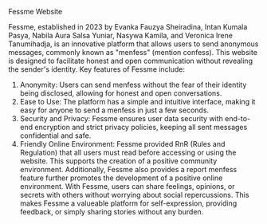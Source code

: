 Fessme Website

Fessme, established in 2023 by Evanka Fauzya Sheiradina, Intan Kumala Pasya, Nabila Aura Salsa Yuniar, Nasywa Kamila, and Veronica Irene Tanumihadja, is an innovative platform that allows users to send anonymous messages, commonly known as "menfess" (mention confess). This website is designed to facilitate honest and open communication without revealing the sender's identity.
 Key features  of Fessme include:
 1. Anonymity: Users can send menfess without the fear of their identity being disclosed, allowing for honest and open conversations.
 2. Ease to Use: The platform has a simple and intuitive interface, making it easy for anyone to send a menfess in just a few seconds.
 3. Security and Privacy: Fessme ensures user data security with end-to-end encryption and strict privacy policies, keeping all sent messages confidential and safe.
 4. Friendly Online Environment: Fessme provided RnR (Rules and Regulation) that all users must read before accessing or using the website. This supports the creation of a positive community environment. Additionally, Fessme also provides a report menfess feature further promotes the development of a positive online environment.
With Fessme, users can share feelings, opinions, or secrets with others without worrying about social repercussions. This makes Fessme a valueable platform for self-expression, providing feedback, or simply sharing stories without any burden.


